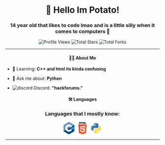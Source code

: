 <h1 align="center">🚀 Hello Im Potato!</h1>
<h3 align="center">14 year old that likes to code lmao and is a little silly when it comes to computers 💖</h3>

<p align="center">
  <img src="https://komarev.com/ghpvc/?username=PotatoIsSoCool&label=Profile%20Views&color=b700bf&style=flat" alt="Profile Views" />
  <img src="https://img.shields.io/badge/dynamic/json?&label=Stars&color=ff0000&style=flat&style=for-the-badge&query=%24.stars&url=https://api.github-star-counter.workers.dev/user/PotatoIsSoCool" alt="Total Stars">
  <img src="https://img.shields.io/badge/dynamic/json?&label=Forks&color=ff7700&style=flat&style=for-the-badge&query=%24.forks&url=https://api.github-star-counter.workers.dev/user/PotatoIsSoCool" alt="Total Forks">
</p>

---

<h4 align="center">👨‍💻 About Me</h4>

- 🌱 Learning: **C++ and html its kinda confusing**

- 💬 Ask me about: **Python**

- <img src="https://cdn.discordapp.com/attachments/1175950244702322739/1186269802755534929/image.png" alt="discord" width="20" height="20"/> Discord: **"hackforums."**

<h4 align="center">🛠️ Languages</h4>

<h3 align="center">Languages that I mostly know:</h3>
<p align="center"> 
  <img src="https://raw.githubusercontent.com/devicons/devicon/master/icons/cplusplus/cplusplus-original.svg" alt="cplusplus" width="40" height="40"/>
  <img src="https://raw.githubusercontent.com/devicons/devicon/master/icons/html5/html5-original-wordmark.svg" alt="html5" width="40" height="40"/>
  <img src="https://raw.githubusercontent.com/devicons/devicon/master/icons/python/python-original.svg" alt="python" width="40" height="40"/>
</p>

---
